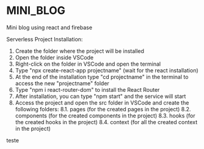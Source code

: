 # MINI_BLOG
 Mini blog using react and firebase

Serverless Project Installation:

1. Create the folder where the project will be installed
2. Open the folder inside VSCode
3. Right-click on the folder in VSCode and open the terminal
4. Type "npx create-react-app projectname" (wait for the react installation)
5. At the end of the installation type "cd projectname" in the terminal to      access the new "projectname" folder
6. Type "npm i react-router-dom" to install the React Router
7. After installation, you can type "npm start" and the service will start
8. Access the project and open the src folder in VSCode and create the following folders:
    8.1. pages (for the created pages in the project)
    8.2. components (for the created components in the project)
    8.3. hooks (for the created hooks in the project)
    8.4. context (for all the created context in the project)

teste